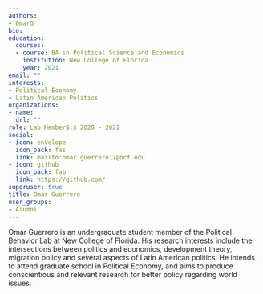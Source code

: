 ```yaml
---
authors:
- OmarG
bio: 
education:
  courses:
  - course: BA in Political Science and Economics
    institution: New College of Florida
    year: 2021
email: ""
interests:
- Political Economy
- Latin American Politics
organizations:
- name: 
  url: ""
role: Lab Member$:$ 2020 - 2021
social:
- icon: envelope
  icon_pack: fas
  link: mailto:omar.guerrero17@ncf.edu
- icon: github
  icon_pack: fab
  link: https://github.com/
superuser: true
title: Omar Guerrero
user_groups:
- Alumni
---
```


Omar Guerrero is an undergraduate student member of the Political Behavior Lab at New College of Florida. His research interests include the intersections between politics and economics, development theory, migration policy and several aspects of Latin American politics. He intends to attend graduate school in Political Economy, and aims to produce conscientious and relevant research for better policy regarding world issues.



